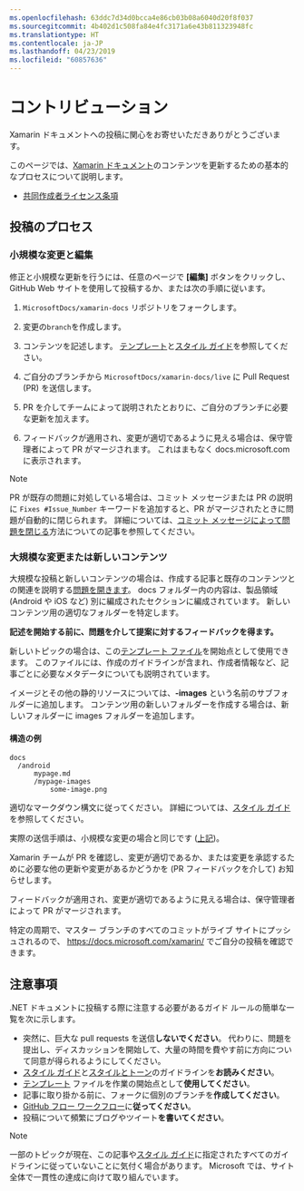 ```yaml
---
ms.openlocfilehash: 63ddc7d34d0bcca4e86cb03b08a6040d20f8f037
ms.sourcegitcommit: 4b402d1c508fa84e4fc3171a6e43b811323948fc
ms.translationtype: HT
ms.contentlocale: ja-JP
ms.lasthandoff: 04/23/2019
ms.locfileid: "60857636"
---
```

# <a name="contributing"></a>コントリビューション

Xamarin ドキュメントへの投稿に関心をお寄せいただきありがとうございます。

このページでは、[Xamarin ドキュメント](https://docs.microsoft.com/xamarin)のコンテンツを更新するための基本的なプロセスについて説明します。

* [共同作成者ライセンス条項](LICENSE)

## <a name="process-for-contributing"></a>投稿のプロセス

### <a name="small-changes--edits"></a>小規模な変更と編集

修正と小規模な更新を行うには、任意のページで **[編集]** ボタンをクリックし、GitHub Web サイトを使用して投稿するか、または次の手順に従います。

1. `MicrosoftDocs/xamarin-docs` リポジトリをフォークします。

2. 変更の`branch`を作成します。

3. コンテンツを記述します。 [テンプレート](../contributing-guidelines/template.md)と[スタイル ガイド](../contributing-guidelines/voice-tone.md)を参照してください。

4. ご自分のブランチから `MicrosoftDocs/xamarin-docs/live` に Pull Request (PR) を送信します。

5. PR を介してチームによって説明されたとおりに、ご自分のブランチに必要な更新を加えます。

6. フィードバックが適用され、変更が適切であるように見える場合は、保守管理者によって PR がマージされます。 これはまもなく docs.microsoft.com に表示されます。


> [!NOTE]
> PR が既存の問題に対処している場合は、コミット メッセージまたは PR の説明に `Fixes #Issue_Number` キーワードを追加すると、PR がマージされたときに問題が自動的に閉じられます。 詳細については、[コミット メッセージによって問題を閉じる](https://help.github.com/articles/closing-issues-via-commit-messages/)方法についての記事を参照してください。


### <a name="big-changes-or-new-content"></a>大規模な変更または新しいコンテンツ

大規模な投稿と新しいコンテンツの場合は、作成する記事と既存のコンテンツとの関連を説明する[問題を開きます](https://github.com/MicrosoftDocs/xamarin-docs/issues)。 docs フォルダー内の内容は、製品領域 (Android や iOS など) 別に編成されたセクションに編成されています。 新しいコンテンツ用の適切なフォルダーを特定します。 

**記述を開始する前に、問題を介して提案に対するフィードバックを得ます。**

新しいトピックの場合は、この[テンプレート ファイル](../contributing-guidelines/template.md)を開始点として使用できます。 このファイルには、作成のガイドラインが含まれ、作成者情報など、記事ごとに必要なメタデータについても説明されています。

イメージとその他の静的リソースについては、**<mypage>-images** という名前のサブフォルダーに追加します。 コンテンツ用の新しいフォルダーを作成する場合は、新しいフォルダーに images フォルダーを追加します。

#### <a name="example-structure"></a>構造の例

    docs
      /android
          mypage.md
          /mypage-images
              some-image.png

適切なマークダウン構文に従ってください。 詳細については、[スタイル ガイド](../contributing-guidelines/template.md)を参照してください。

実際の送信手順は、小規模な変更の場合と同じです ([上記](#process-for-contributing))。

Xamarin チームが PR を確認し、変更が適切であるか、または変更を承認するために必要な他の更新や変更があるかどうかを (PR フィードバックを介して) お知らせします。

フィードバックが適用され、変更が適切であるように見える場合は、保守管理者によって PR がマージされます。

特定の周期で、マスター ブランチのすべてのコミットがライブ サイトにプッシュされるので、 https://docs.microsoft.com/xamarin/ でご自分の投稿を確認できます。

## <a name="dos-and-donts"></a>注意事項

.NET ドキュメントに投稿する際に注意する必要があるガイド ルールの簡単な一覧を次に示します。

- 突然に、巨大な pull requests を送信**しないでください**。 代わりに、問題を提出し、ディスカッションを開始して、大量の時間を費やす前に方向について同意が得られるようにしてください。
- [スタイル ガイド](../contributing-guidelines/template.md)と[スタイルとトーン](../contributing-guidelines/voice-tone.md)のガイドラインを**お読みください**。
- [テンプレート](../contributing-guidelines/template.md) ファイルを作業の開始点として**使用してください**。
- 記事に取り掛かる前に、フォークに個別のブランチを**作成してください**。
- [GitHub フロー ワークフロー](https://guides.github.com/introduction/flow/)に**従ってください**。
- 投稿について頻繁にブログやツイート**を書いてください**。

> [!NOTE]
> 一部のトピックが現在、この記事や[スタイル ガイド](./contributing-guidelines/template.md)に指定されたすべてのガイドラインに従っていないことに気付く場合があります。 Microsoft では、サイト全体で一貫性の達成に向けて取り組んでいます。 


